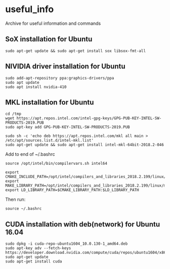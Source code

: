 # useful_info
Archive for useful information and commands

## SoX installation for Ubuntu
```
sudo apt-get update && sudo apt-get install sox libsox-fmt-all
```

## NIVIDIA driver installation for Ubuntu
```
sudo add-apt-repository ppa:graphics-drivers/ppa
sudo apt update
sudo apt install nvidia-410
```

## MKL installation for Ubuntu
```
cd /tmp
wget https://apt.repos.intel.com/intel-gpg-keys/GPG-PUB-KEY-INTEL-SW-PRODUCTS-2019.PUB
sudo apt-key add GPG-PUB-KEY-INTEL-SW-PRODUCTS-2019.PUB

sudo sh -c 'echo deb https://apt.repos.intel.com/mkl all main > /etc/apt/sources.list.d/intel-mkl.list'
sudo apt-get update && sudo apt-get install intel-mkl-64bit-2018.2-046
```
Add to end of ~/.bashrc
```
source /opt/intel/bin/compilervars.sh intel64

export CMAKE_INCLUDE_PATH=/opt/intel/compilers_and_libraries_2018.2.199/linux/mkl/include
export MAKE_LIBRARY_PATH=/opt/intel/compilers_and_libraries_2018.2.199/linux/mkl/lib/intel64:/opt/intel/compilers_and_libraries_2018.2.199/linux/compiler/lib/intel64
export LD_LIBRARY_PATH=$CMAKE_LIBRARY_PATH:$LD_LIBRARY_PATH
```
Then run:
```
source ~/.bashrc
```

## CUDA installation with deb(network) for Ubuntu 16.04
```
sudo dpkg -i cuda-repo-ubuntu1604_10.0.130-1_amd64.deb
sudo apt-key adv --fetch-keys https://developer.download.nvidia.com/compute/cuda/repos/ubuntu1604/x86_64/7fa2af80.pub
sudo apt-get update
sudo apt-get install cuda
```
